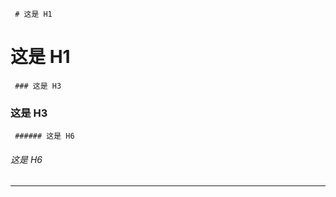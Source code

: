 <code> # 这是 H1 </code>    
# 这是 H1 

<code> ### 这是 H3 </code>    
### 这是 H3

<code> ###### 这是 H6 </code>    
###### 这是 H6

----------------------------------------
